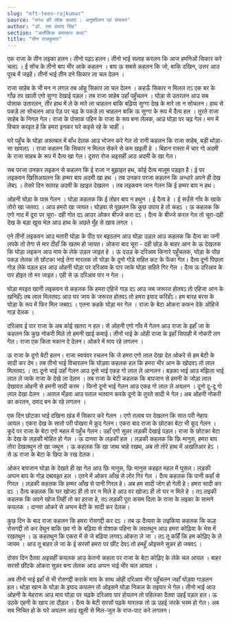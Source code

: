 ```yaml
---
slug: "mft-teen-rajkumar"
source: "मगध की लोक कथाएं : अनुशाीलन एवं संचयन"
author: "डॉ. राम प्रसाद सिंह"
section: "अलौकिक चमत्‍कार कथा"
title: "तीन राजकुमार"
---
```

एक राजा के तीन लइका हलन। तीनो पढ़ऽ हलन। तीनो भाई सलाह करलन कि आज हमनिओं सिकार करे चलऽ । ई सोंच के तीनो बाप भीर आके कहलन । बाप ऊ सबसे कहलन कि जो, बाकि दखिन, उत्तर आउ पूरब में जइहें। तीनों भाई तीन दने सिकार ला चल देलन । 

राजा साहेब के भी  मन न लगल तब ओहू सिकार ला चल देलन । कहऊँ सिकार न मिलल तऽ एक बर के गाँछ तर खाली एगो सुग्गा देखाई पड़ल। तब राजा साहेब उहाँ पहुँचलन । घोड़ा से उतरलन आउ सब पोसाक उतारलन, तीर हाथ में ले के मारे ला चाहलन बाकि बढ़िया सुग्गा देख के मारे ला न सोचलन। हाथ से पकड़े ला सोचलन आउ पेड़ पर चढ़ के पकड़े ला चाहलन बाकि ऊ सुग्गा के रूप में दैत्य हल । तुरते राजा साहेब के निगल गेल। राजा के पोसाक पहिन के राजा के रूप बना लेलक, आउ घोड़ा पर चढ़ गेल। मन में विचार करइत हे कि हमरा इनकर घरे कइसे रहे के चाहीं । 

घरे पहुँच के घोड़ा अस्तबल में बाँध देलक आउ भोजन करे गेल तो रानी कहलन कि राजा साहेब, बड़ी थोड़ा-सा खयलऽ । राजा कहलन कि सिकार न मिलल सेकरे से कम खइली हे । बिहान रास्ता में  चार गो अदमी के राजा साहब के रूप में दैत्य खा गेल। दूसरा रोज अइसहीं आठ अदमी के खा गेल। 

सब परजा उनकर लइकन से कहलन कि ई राजा न बुझाइत हथ, कोई दैत्य मालूम पड़इत है। ई पर लइकवन खिसिअयलन कि हम्मर बाप अदमी खा हथ । तब उनकर परजा कहलन कि अन्धारे अपने ही देख लेबऽ । तेसरे दिन सतरह अदमी के खाइत देखलन । तब लइकवन जान गेलन कि ई हम्मर बाप न हथ। 

ओहनी घोड़ा के पास गेलन । घोड़ा कहलक कि ई तोहर बाप न हथुन । ई दैत्य हे । ई सउँसे गाँव के खाके तोरो खा जतवऽ । आउ हमरो खा जायत। घोड़वा से पूछलन कि कुछ उपाय हे तो कहऽ । ऊ कहलक कि एगो नाद में दूरा पर चूरा- दही गोत दऽ आउर ओकर बीज्जे करा दऽ । दैत्य के बीज्जे करल गेल तो चूरा-दही देख के बड़ा खुस भेल आउ हाथ के अछते मुँह से खाय लगल । 

एने तीनों लइकवन आउ मतारी घोड़ा के पीठ पर बइठलन आउ घोड़ा उड़ल आउ कहलक कि दैत्य का जनी लपके तो तेगा से मार दीहाँ  कि खतम हो जायत। ओकरा बाद चूरा - दही छोड़ के बाहर आन के ऊ देखलक कि घोड़ा लइकन आउ माय के लेके उड़ल जाइत हे । ऊ दउड़ के दरिआव किनारे पहुँचलक, घोड़ा के पोंछ पकड़ लेलक तो छोटका भाई तेगा मारलक तो घोड़ा के दूनो गोड़े सहित कट के फेंका गेल। दैत्य दूनो पिछला गोड़ लेके पड़ल हल आउ ओहनी घोड़ा पर दरिआव के पार जाके घोड़ा सहिते गिर गेल । दैत्य ऊ दरिआव के पार होइत तो मर जाइत। एही से ऊ दरिआव पार न गेल । 

घोड़ा मरइत खानी लइकवन से कहलक कि हमरा एहिजे गाड़ दऽ आउ जब जरूरत होतवऽ तो एहिजा आन के खनिहँऽ तब लाल मिलतवऽ आउ घर जाय के जरूरत होतवऽ तो हमरा इयाद करिहँऽ। हम बारह बरस के घोड़ा के रूप में फिर मिल जबवऽ । एतना कहके घोड़ा मर गेल । राजा के बेटा ओकरा कफन देके ओहिजे गाड़ देलक । 

दरिआव ई पार राजा के अब कोई खतरा न हल। से ओहनी एगो गाँव में गेलन आउ राजा के इहाँ जा के कहलन कि कुछ नोकरी मिले तो हमनी खाई कमाई। तीनों भाई के ओही राजा के इहाँ सिपाही में नोकरी लग गेल। राजा एक किता मकान दे देलन। ओकरे में माय रहे लगलन ।
 
ऊ राजा के दूगो बेटी हलन। राजा स्वयंवर रचलन कि जे हमरा एगो लाल देखा देत ओकरे से हम बेटी के सादी कर देम। तब तीनो भाई विचारलन कि घोड़वा कहलक हल कि हमरा भीर आन के खोदवऽ तो लाल मिलतवऽ । तऽ दूनो भाई उहाँ गेलन आउ दूनो भाई एकह गो लाल ले आनलन। बड़का भाई आउ मंझिला भाई लाल ले जाके राजा के देखे ला देलन । तब राजा के बेटी कहलक कि बापजान से हमनी के जोड़ा लाल देखावत ओहनी से हमनी सादी करम । फिनो दूनो भाई गेलन आउ एकह गो लाल ले अयलन । दूनो दू-दू गो लाल देखा देलन । अताल मँड़वा आउ पताल भतवान करके दूनो के तुरते सादी भे गेल। अब ओहनी नोकरी का करतन, दमाद बन के रहे लगलन । 

एक दिन छोटका भाई दखिना खंड में सिकार करे गेलन । एगो तलाब पर देखलन कि सात परी नेहाय आयल। एकरा देख के सातो परी पोखरा में कूद गेलन। एकरा बाद राजा के छोटका बेटा भी कूद गेलन । कूदे पर राजा के बेटा एगो महल में पहुँच गेलन। उहाँ एगो सुन्नर लड़की देखाई पड़ल। राजा के छोटका बेटा के देख के लड़की मोहित हो गेल । ऊ दानवा के लड़की हल । लड़की कहलक कि छिः मानुस, हमरा बाप तोरा देखतथुन तो खा जथुन । ऊ कहलक कि खा जाथ चाहे रखथ, अब तो तोरे हाथ में अखतिआर हेऽ । से ऊ राजा के बेटा के छिपा के रख देलक। 

ओकर बापजान घोड़ा के देखते ही खा गेल आउ छिः मानुस, छिः  मानुस कहइत महल में घुसल। लड़की अप्पन बाप के गोड़ दबावइत हल । एतने में ओकर आँख से लोर गिर गेल । दैत्य कहलक कि पानी कहाँ से गिरल । लड़की कहलक कि हम्मर आँख से पानी गिरल हे। अब हम सादी जोग हो गेली हे। हमरा सादी कर दऽ । दैत्य कहलक कि घर खोजऽ ही तो वर न मिले हे आउ वर खोजऽ ही तो घर न मिले हे । तऽ लइकी कहलक कि अपने खोज लिहीं तो का हरजा हे, तऽ लड़की पूरा कसम दिला के राजा के लइका के सामने कयलक । दानवा ओकरे से अप्पन बेटी के सादी कर देलक। 

कुछ दिन के बाद राजा कहलन कि हमरा रोसगद्दी कर दऽ । तब ऊ दैत्यवा के लइकिया कहलक कि कल्ह रोसगद्दी तो कर देथुन बाकि छव गो के बढ़िया से पोशाक पहिना के लवतथुन आउ हमरा कोढ़िया के भेस में रखतथुन । ऊ कहतथुन कि एकरा में से जे बढ़िया लगवऽ ओकरा ले जा । तऽ तू कहिँ कि हम कोढ़िए के ले जायम । आउ तू बाहर ले जा के ई सरसों हमरा पर छींट देवऽ तो हमहूँ ओइसने सुन्नर हो जबवऽ । 

दोसर दिन दैतवा अइसहीं कयलक आउ केतनो कहला पर राजा के बेटा कोढ़िए के लेके चल आयल । बाहर सरसों छींटके ओकरा सुन्नर बना लेलक आउ अप्पन भाई भीर चल आयल । 

अब तीनो भाई इहाँ से भी रोसगद्दी कराके माय के साथ ओही दरिआव भीर पहुँचलन जहाँ घोड़वा गाड़लन हल। थोड़ा खान के घोड़ा के इयाद कयलन तो ओइसने घोड़ा निकल के तइयार भे गेल। तीनो भाई आउ ओहनी के मेहरारू आउ माय घोड़ा पर चढ़के दरिआव पार होयलन तो पहिलका दैतवा उहईं पड़ल हल। ऊ उठके एहनी के खाय ला दौड़ल । दैत्य के बेटी सरसों पढ़के मारलक तो ऊ उहई जरके भस्म हो गेल। अब सब निचित हो के घरे अयलन आउ खुसी से मिल-जुल के राज-पाट करे लगलन। 